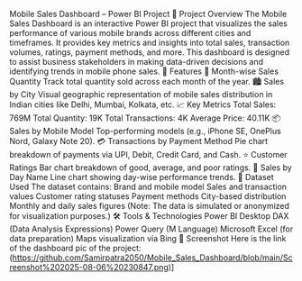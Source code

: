 Mobile Sales Dashboard – Power BI Project
📌 Project Overview
The Mobile Sales Dashboard is an interactive Power BI project that visualizes the sales performance of various mobile brands across different cities and timeframes. It provides key metrics and insights into total sales, transaction volumes, ratings, payment methods, and more.
This dashboard is designed to assist business stakeholders in making data-driven decisions and identifying trends in mobile phone sales.
🚀 Features
📅 Month-wise Sales Quantity
Track total quantity sold across each month of the year.
🏙 Sales by City
Visual geographic representation of mobile sales distribution in Indian cities like Delhi, Mumbai, Kolkata, etc.
📈 Key Metrics
Total Sales: 769M
Total Quantity: 19K
Total Transactions: 4K
Average Price: 40.11K
📦 Sales by Mobile Model
Top-performing models (e.g., iPhone SE, OnePlus Nord, Galaxy Note 20).
💳 Transactions by Payment Method
Pie chart breakdown of payments via UPI, Debit, Credit Card, and Cash.
⭐ Customer Ratings
Bar chart breakdown of good, average, and poor ratings.
📆 Sales by Day Name
Line chart showing day-wise performance trends.
📂 Dataset Used
The dataset contains:
Brand and mobile model
Sales and transaction values
Customer rating statuses
Payment methods
City-based distribution
Monthly and daily sales figures
(Note: The data is simulated or anonymized for visualization purposes.)
🛠 Tools & Technologies
Power BI Desktop
DAX (Data Analysis Expressions)
Power Query (M Language)
Microsoft Excel (for data preparation)
Maps visualization via Bing
📸 Screenshot
Here is the link of the dashboard pic of the project:(https://github.com/Samirpatra2050/Mobile_Sales_Dashboard/blob/main/Screenshot%202025-08-06%20230847.png)]
